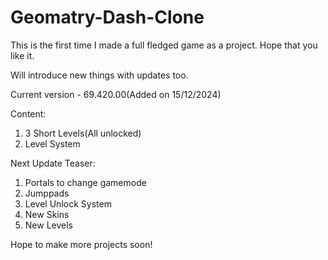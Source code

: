 # Geomatry-Dash-Clone

This is the first time I made a full fledged game as a project.
Hope that you like it.


Will introduce new things with updates too.

Current version - 69.420.00(Added on 15/12/2024)


  Content:
  1. 3 Short Levels(All unlocked)
  2. Level System


Next Update Teaser:
  1. Portals to change gamemode
  2. Jumppads
  3. Level Unlock System
  4. New Skins
  5. New Levels

Hope to make more projects soon!
